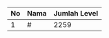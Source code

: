 | No | Nama            | Jumlah Level |
|----|-----------------|--------------|
| 1  | #    |    2259        |
